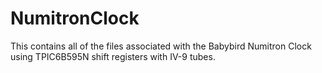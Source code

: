 # NumitronClock

<blockquote class="imgur-embed-pub" lang="en" data-id="a/sn7BA"><a href="//imgur.com/sn7BA"></a></blockquote><script async src="//s.imgur.com/min/embed.js" charset="utf-8"></script>

This contains all of the files associated with the Babybird Numitron Clock using TPIC6B595N shift registers with IV-9 tubes.

